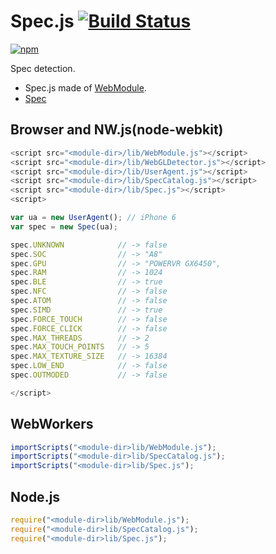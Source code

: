 # Spec.js [![Build Status](https://travis-ci.org/uupaa/Spec.js.svg)](https://travis-ci.org/uupaa/Spec.js)

[![npm](https://nodei.co/npm/uupaa.spec.js.svg?downloads=true&stars=true)](https://nodei.co/npm/uupaa.spec.js/)

Spec detection.


- Spec.js made of [WebModule](https://github.com/uupaa/WebModule).
- [Spec](https://github.com/uupaa/Spec.js/wiki/Spec)

## Browser and NW.js(node-webkit)

```js
<script src="<module-dir>/lib/WebModule.js"></script>
<script src="<module-dir>/lib/WebGLDetector.js"></script>
<script src="<module-dir>/lib/UserAgent.js"></script>
<script src="<module-dir>/lib/SpecCatalog.js"></script>
<script src="<module-dir>/lib/Spec.js"></script>
<script>

var ua = new UserAgent(); // iPhone 6
var spec = new Spec(ua);

spec.UNKNOWN            // -> false
spec.SOC                // -> "A8"
spec.GPU                // -> "POWERVR GX6450",
spec.RAM                // -> 1024
spec.BLE                // -> true
spec.NFC                // -> false
spec.ATOM               // -> false
spec.SIMD               // -> true
spec.FORCE_TOUCH        // -> false
spec.FORCE_CLICK        // -> false
spec.MAX_THREADS        // -> 2
spec.MAX_TOUCH_POINTS   // -> 5
spec.MAX_TEXTURE_SIZE   // -> 16384
spec.LOW_END            // -> false
spec.OUTMODED           // -> false

</script>
```

## WebWorkers

```js
importScripts("<module-dir>lib/WebModule.js");
importScripts("<module-dir>lib/SpecCatalog.js");
importScripts("<module-dir>lib/Spec.js");

```

## Node.js

```js
require("<module-dir>lib/WebModule.js");
require("<module-dir>lib/SpecCatalog.js");
require("<module-dir>lib/Spec.js");

```

